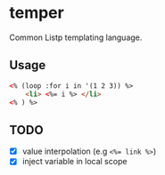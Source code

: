 # temper

Common Listp templating language.

## Usage

```html
<% (loop :for i in '(1 2 3)) %>
    <li> <%= i %> </li>
<% ) %>
```

## TODO

* [x] value interpolation (e.g `<%= link %>`)
* [x] inject variable in local scope
